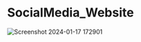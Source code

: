 # SocialMedia_Website

![Screenshot 2024-01-17 172901](https://github.com/Kartikshahi/SocialMedia_Website/assets/145934248/80aea57f-03ca-4214-bdd2-37d474db6b45)
